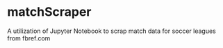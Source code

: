 # matchScraper
A utilization of Jupyter Notebook to scrap match data for soccer leagues from fbref.com
